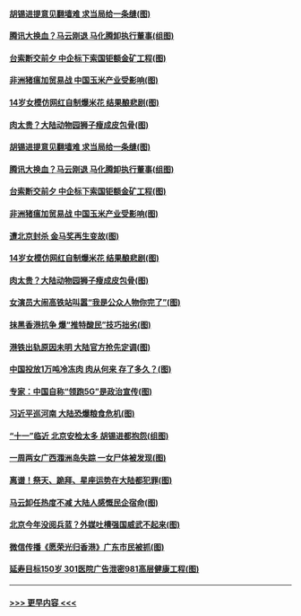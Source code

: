 #### [胡锡进提意见翻墙难 求当局给一条缝(图)](../pages/p1/907813.md?t=09200333) 
#### [腾讯大换血？马云刚退 马化腾卸执行董事(组图)](../pages/p1/907929.md?t=09200333) 
#### [台索断交前夕 中企标下索国钜额金矿工程(图)](../pages/p1/907930.md?t=09200333) 
#### [非洲猪瘟加贸易战 中国玉米产业受影响(图)](../pages/p1/907831.md?t=09200333) 
#### [14岁女模仿网红自制爆米花 结果酿悲剧(图)](../pages/p1/907893.md?t=09200333) 
#### [肉太贵？大陆动物园狮子瘦成皮包骨(图)](../pages/p1/907880.md?t=09200333) 
#### [胡锡进提意见翻墙难 求当局给一条缝(图)](../pages/p1/907813.md?t=09200333) 
#### [腾讯大换血？马云刚退 马化腾卸执行董事(组图)](../pages/p1/907929.md?t=09200333) 
#### [台索断交前夕 中企标下索国钜额金矿工程(图)](../pages/p1/907930.md?t=09200333) 
#### [非洲猪瘟加贸易战 中国玉米产业受影响(图)](../pages/p1/907831.md?t=09200333) 
#### [遭北京封杀 金马奖再生变故(图)](../pages/p1/907903.md?t=09200333) 
#### [14岁女模仿网红自制爆米花 结果酿悲剧(图)](../pages/p1/907893.md?t=09200333) 
#### [肉太贵？大陆动物园狮子瘦成皮包骨(图)](../pages/p1/907880.md?t=09200333) 
#### [女演员大闹高铁站叫嚣“我是公众人物你完了”(图)](../pages/p1/907869.md?t=09200333) 
#### [抹黑香港抗争 爆“推特酸民”技巧拙劣(图)](../pages/p1/907852.md?t=09200333) 
#### [港铁出轨原因未明 大陆官方抢先定调(图)](../pages/p1/907812.md?t=09200333) 
#### [中国投放1万吨冷冻肉 肉从何来 存了多久？(图)](../pages/p1/907755.md?t=09200333) 
#### [专家：中国自称“领跑5G”是政治宣传(图)](../pages/p1/907794.md?t=09200333) 
#### [习近平巡河南 大陆恐爆粮食危机(图)](../pages/p1/907776.md?t=09200333) 
#### [“十一”临近 北京安检太多 胡锡进都抱怨(组图)](../pages/p1/907782.md?t=09200333) 
#### [一周两女广西涠洲岛失踪 一女尸体被发现(图)](../pages/p1/907554.md?t=09200333) 
#### [离谱！祭天、跪拜、星座运势在大陆都犯罪(图)](../pages/p1/907742.md?t=09200333) 
#### [马云卸任热度不减 大陆人感慨民企宿命(图)](../pages/p1/907681.md?t=09200333) 
#### [北京今年没阅兵蓝？外媒吐槽强国威武不起来(图)](../pages/p1/907696.md?t=09200333) 
#### [微信传播《愿荣光归香港》广东市民被抓(图)](../pages/p1/907693.md?t=09200333) 
#### [延寿目标150岁 301医院广告泄密981高层健康工程(图)](../pages/p1/907660.md?t=09200333) 

----
#### [ >>> 更早内容 <<< ](../indexes/p1-earlier.md)
